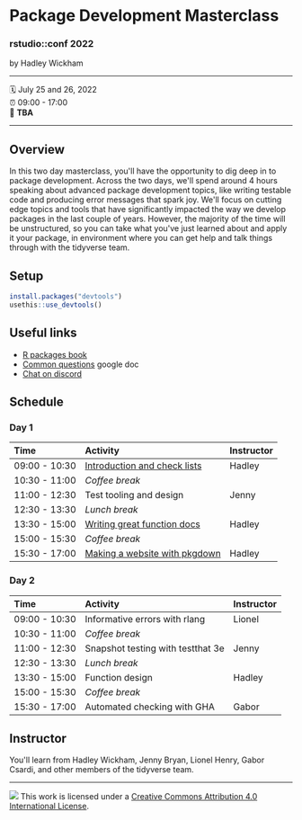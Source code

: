 # Package Development Masterclass

### rstudio::conf 2022

by Hadley Wickham

------------------------------------------------------------------------

:spiral_calendar: July 25 and 26, 2022\
:alarm_clock: 09:00 - 17:00\
:hotel: **TBA**

------------------------------------------------------------------------

## Overview

In this two day masterclass, you'll have the opportunity to dig deep in to package development.
Across the two days, we'll spend around 4 hours speaking about advanced package development topics, like writing testable code and producing error messages that spark joy.
We'll focus on cutting edge topics and tools that have significantly impacted the way we develop packages in the last couple of years.
However, the majority of the time will be unstructured, so you can take what you've just learned about and apply it your package, in environment where you can get help and talk things through with the tidyverse team.

## Setup

``` r
install.packages("devtools")
usethis::use_devtools()
```

## Useful links

-   [R packages book](https://r-pkgs.org/)
-   [Common questions](https://bit.ly/3aoPD70) google doc
-   [Chat on discord](https://rstd.io/discord)

## Schedule

### Day 1

| Time          | Activity                                                         | Instructor |
|:--------------|:-----------------------------------------------------------------|------------|
| 09:00 - 10:30 | [Introduction and check lists](materials/1-intro-checklists.pdf) | Hadley     |
| 10:30 - 11:00 | *Coffee break*                                                   |            |
| 11:00 - 12:30 | Test tooling and design                                          | Jenny      |
| 12:30 - 13:30 | *Lunch break*                                                    |            |
| 13:30 - 15:00 | [Writing great function docs](materials/3-function-docs.pdf)     | Hadley     |
| 15:00 - 15:30 | *Coffee break*                                                   |            |
| 15:30 - 17:00 | [Making a website with pkgdown](4-website.pdf)                   | Hadley     |

### Day 2

| Time          | Activity                          | Instructor |
|:--------------|:----------------------------------|------------|
| 09:00 - 10:30 | Informative errors with rlang     | Lionel     |
| 10:30 - 11:00 | *Coffee break*                    |            |
| 11:00 - 12:30 | Snapshot testing with testthat 3e | Jenny      |
| 12:30 - 13:30 | *Lunch break*                     |            |
| 13:30 - 15:00 | Function design                   | Hadley     |
| 15:00 - 15:30 | *Coffee break*                    |            |
| 15:30 - 17:00 | Automated checking with GHA       | Gabor      |

## Instructor

You'll learn from Hadley Wickham, Jenny Bryan, Lionel Henry, Gabor Csardi, and other members of the tidyverse team.

------------------------------------------------------------------------

![](https://i.creativecommons.org/l/by/4.0/88x31.png) This work is licensed under a [Creative Commons Attribution 4.0 International License](https://creativecommons.org/licenses/by/4.0/).
